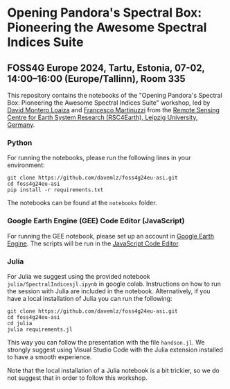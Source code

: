 # Opening Pandora's Spectral Box: Pioneering the Awesome Spectral Indices Suite
## FOSS4G Europe 2024, Tartu, Estonia, 07-02, 14:00–16:00 (Europe/Tallinn), Room 335

This repository contains the notebooks of the "Opening Pandora's Spectral Box: Pioneering the Awesome Spectral Indices Suite" workshop, led by [David Montero Loaiza](https://github.com/davemlz) and [Francesco Martinuzzi](https://martinuzzifrancesco.github.io/) from the [Remote Sensing Centre for Earth System Research (RSC4Earth), Leipzig University, Germany](https://rsc4earth.de/).

### Python

For running the notebooks, please run the following lines in your environment:

```
git clone https://github.com/davemlz/foss4g24eu-asi.git
cd foss4g24eu-asi
pip install -r requirements.txt
```

The notebooks can be found at the `notebooks` folder.

### Google Earth Engine (GEE) Code Editor (JavaScript)

For running the GEE notebook, please set up an account in [Google Earth Engine](https://earthengine.google.com/). The scripts will be run in the [JavaScript Code Editor](https://code.earthengine.google.com/).

### Julia

For Julia we suggest using the provided notebook `julia/SpectralIndicesjl.ipynb` in google colab. Instructions on how to run the session with Julia are included in the notebook. Alternatively, if you have a local installation of Julia you can run the following:
```
git clone https://github.com/davemlz/foss4g24eu-asi.git
cd foss4g24eu-asi
cd julia
julia requirements.jl
```
This way you can follow the presentation with the file `handson.jl`. We strongly suggest using Visual Studio Code with the Julia extension installed to have a smooth experience.

Note that the local installation of a Julia notebook is a bit trickier, so we do not suggest that in order to follow this workshop.
